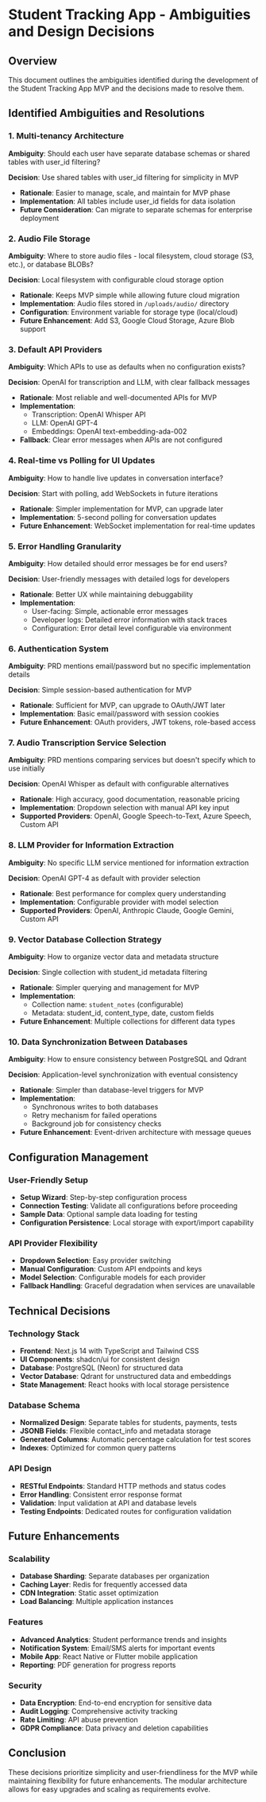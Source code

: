 # Student Tracking App - Ambiguities and Design Decisions

## Overview
This document outlines the ambiguities identified during the development of the Student Tracking App MVP and the decisions made to resolve them.

## Identified Ambiguities and Resolutions

### 1. Multi-tenancy Architecture
**Ambiguity**: Should each user have separate database schemas or shared tables with user_id filtering?

**Decision**: Use shared tables with user_id filtering for simplicity in MVP
- **Rationale**: Easier to manage, scale, and maintain for MVP phase
- **Implementation**: All tables include user_id fields for data isolation
- **Future Consideration**: Can migrate to separate schemas for enterprise deployment

### 2. Audio File Storage
**Ambiguity**: Where to store audio files - local filesystem, cloud storage (S3, etc.), or database BLOBs?

**Decision**: Local filesystem with configurable cloud storage option
- **Rationale**: Keeps MVP simple while allowing future cloud migration
- **Implementation**: Audio files stored in `/uploads/audio/` directory
- **Configuration**: Environment variable for storage type (local/cloud)
- **Future Enhancement**: Add S3, Google Cloud Storage, Azure Blob support

### 3. Default API Providers
**Ambiguity**: Which APIs to use as defaults when no configuration exists?

**Decision**: OpenAI for transcription and LLM, with clear fallback messages
- **Rationale**: Most reliable and well-documented APIs for MVP
- **Implementation**: 
  - Transcription: OpenAI Whisper API
  - LLM: OpenAI GPT-4
  - Embeddings: OpenAI text-embedding-ada-002
- **Fallback**: Clear error messages when APIs are not configured

### 4. Real-time vs Polling for UI Updates
**Ambiguity**: How to handle live updates in conversation interface?

**Decision**: Start with polling, add WebSockets in future iterations
- **Rationale**: Simpler implementation for MVP, can upgrade later
- **Implementation**: 5-second polling for conversation updates
- **Future Enhancement**: WebSocket implementation for real-time updates

### 5. Error Handling Granularity
**Ambiguity**: How detailed should error messages be for end users?

**Decision**: User-friendly messages with detailed logs for developers
- **Rationale**: Better UX while maintaining debuggability
- **Implementation**:
  - User-facing: Simple, actionable error messages
  - Developer logs: Detailed error information with stack traces
  - Configuration: Error detail level configurable via environment

### 6. Authentication System
**Ambiguity**: PRD mentions email/password but no specific implementation details

**Decision**: Simple session-based authentication for MVP
- **Rationale**: Sufficient for MVP, can upgrade to OAuth/JWT later
- **Implementation**: Basic email/password with session cookies
- **Future Enhancement**: OAuth providers, JWT tokens, role-based access

### 7. Audio Transcription Service Selection
**Ambiguity**: PRD mentions comparing services but doesn't specify which to use initially

**Decision**: OpenAI Whisper as default with configurable alternatives
- **Rationale**: High accuracy, good documentation, reasonable pricing
- **Implementation**: Dropdown selection with manual API key input
- **Supported Providers**: OpenAI, Google Speech-to-Text, Azure Speech, Custom API

### 8. LLM Provider for Information Extraction
**Ambiguity**: No specific LLM service mentioned for information extraction

**Decision**: OpenAI GPT-4 as default with provider selection
- **Rationale**: Best performance for complex query understanding
- **Implementation**: Configurable provider with model selection
- **Supported Providers**: OpenAI, Anthropic Claude, Google Gemini, Custom API

### 9. Vector Database Collection Strategy
**Ambiguity**: How to organize vector data and metadata structure

**Decision**: Single collection with student_id metadata filtering
- **Rationale**: Simpler querying and management for MVP
- **Implementation**: 
  - Collection name: `student_notes` (configurable)
  - Metadata: student_id, content_type, date, custom fields
- **Future Enhancement**: Multiple collections for different data types

### 10. Data Synchronization Between Databases
**Ambiguity**: How to ensure consistency between PostgreSQL and Qdrant

**Decision**: Application-level synchronization with eventual consistency
- **Rationale**: Simpler than database-level triggers for MVP
- **Implementation**: 
  - Synchronous writes to both databases
  - Retry mechanism for failed operations
  - Background job for consistency checks
- **Future Enhancement**: Event-driven architecture with message queues

## Configuration Management

### User-Friendly Setup
- **Setup Wizard**: Step-by-step configuration process
- **Connection Testing**: Validate all configurations before proceeding
- **Sample Data**: Optional sample data loading for testing
- **Configuration Persistence**: Local storage with export/import capability

### API Provider Flexibility
- **Dropdown Selection**: Easy provider switching
- **Manual Configuration**: Custom API endpoints and keys
- **Model Selection**: Configurable models for each provider
- **Fallback Handling**: Graceful degradation when services are unavailable

## Technical Decisions

### Technology Stack
- **Frontend**: Next.js 14 with TypeScript and Tailwind CSS
- **UI Components**: shadcn/ui for consistent design
- **Database**: PostgreSQL (Neon) for structured data
- **Vector Database**: Qdrant for unstructured data and embeddings
- **State Management**: React hooks with local storage persistence

### Database Schema
- **Normalized Design**: Separate tables for students, payments, tests
- **JSONB Fields**: Flexible contact_info and metadata storage
- **Generated Columns**: Automatic percentage calculation for test scores
- **Indexes**: Optimized for common query patterns

### API Design
- **RESTful Endpoints**: Standard HTTP methods and status codes
- **Error Handling**: Consistent error response format
- **Validation**: Input validation at API and database levels
- **Testing Endpoints**: Dedicated routes for configuration validation

## Future Enhancements

### Scalability
- **Database Sharding**: Separate databases per organization
- **Caching Layer**: Redis for frequently accessed data
- **CDN Integration**: Static asset optimization
- **Load Balancing**: Multiple application instances

### Features
- **Advanced Analytics**: Student performance trends and insights
- **Notification System**: Email/SMS alerts for important events
- **Mobile App**: React Native or Flutter mobile application
- **Reporting**: PDF generation for progress reports

### Security
- **Data Encryption**: End-to-end encryption for sensitive data
- **Audit Logging**: Comprehensive activity tracking
- **Rate Limiting**: API abuse prevention
- **GDPR Compliance**: Data privacy and deletion capabilities

## Conclusion

These decisions prioritize simplicity and user-friendliness for the MVP while maintaining flexibility for future enhancements. The modular architecture allows for easy upgrades and scaling as requirements evolve.

